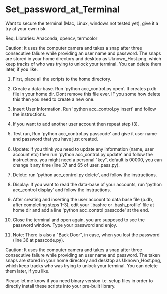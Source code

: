# Set_password_at_Terminal
Want to secure the terminal (Mac, Linux, windows not tested yet), give it a try at your own risk. 

Req. Libraries: Anaconda, opencv, termcolor

Caution: It uses the computer camera and takes a snap after three consecutive faliure while providing an user name and password. The snaps are stored in your home directory and desktop as Uknown_Host.png, which keep tracks of who was trying to unlock your terminal. You can delete them later, if you like.

1. First, place all the scripts to the home directory.

2. Create a data-base. Run 'python acc_control.py open'. It creates p.db file in your home dir. Dont remove this file ever. IF you some how delete this then you need to create a new one.

3. Insert User Information. Run 'python acc_control.py insert' and follow the instructions.

4. If you want to add another user account then repeat step (3).

5. Test run, Run 'python acc_control.py passcode' and give it user name and password that you have just created.

6. Update: If you think you need to update any information (name, user account etc) then run 'python acc_control.py update' and follow the instructions. you might need a personal "key", default is 00000, you can change it any time (line 37 and 65 of user_pass.py).

7. Delete: run 'python acc_control.py delete', and follow the instructions.

8. Display: If you want to read the data-base of your accounts, run 'python acc_control display' and follow the instructions.

9. After creating and inserting the user account to data base file (p.db, after completing steps 1-3), edit your '.bashrc or .bash_profile' file at home dir and add a line 'python acc_control passcode' at the end.

10. Close the terminal and open again, you are supposed to see the password window. Type your password and enjoy.

11. Note: There is also a "Back Door", in case, when you lost the password (line 36 at passcode.py). 


Caution: It uses the computer camera and takes a snap after three consecutive faliure while providing an user name and password. The taken snaps are stored in your home directory and desktop as Uknown_Host.png, which keep tracks who was trying to unlock your terminal. You can delete them later, if you like.

Please let me know if you need binary version i.e. setup files in order to directly install these scripts into your pre-built library.
